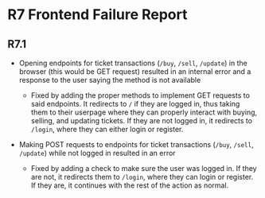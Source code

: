R7 Frontend Failure Report
==========================

R7.1
----
* Opening endpoints for ticket transactions (`/buy`, `/sell`, `/update`) in the browser (this would be GET request) resulted in an internal error and a response to the user saying the method is not available
	* Fixed by adding the proper methods to implement GET requests to said endpoints. It redirects to `/` if they are logged in, thus taking them to their userpage where they can properly interact with buying, selling, and updating tickets. If they are not logged in, it redirects to `/login`, where they can either login or register.

* Making POST requests to endpoints for ticket transactions (`/buy`, `/sell`, `/update`) while not logged in resulted in an error
	* Fixed by adding a check to make sure the user was logged in. If they are not, it redirects them to `/login`, where they can login or register. If they are, it continues with the rest of the action as normal.
